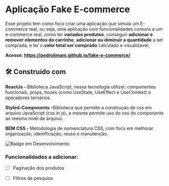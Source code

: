 # Aplicação Fake E-commerce

Esse projeto tem como foco criar uma aplicação que simula um E-commerce real, ou seja, uma aplicação com funcionalidades comuns a um e-commerce real, 
como ter <strong>variados produtos</strong>, conseguir <strong>adicionar e remover elementos do carrinho</strong>,
<strong>adicionar ou diminuir a quantidade</strong> a ser comprada, e ter o <strong>valor total ser comprado</strong> calculado e visualizavel.



<strong>Acesse: https://pedrolimam.github.io/fake-e-commerce/ </strong>


## 🛠️ Construído com

<strong>ReactJs - </strong> Biblioteca JavaScript, nessa tecnologia utilizei: componentes funcionais, props, hooks (como UseState, UseEffect e UseContext) e operadores ternários.

<strong>Styled-Components -</strong>Biblioteca que permite a construção de css em arquivo JavaScript (css in js), a mesma permite uso do css do componente ao mesmo nível de arquivo.

<strong>BEM CSS -</strong> Metodologia de nomenclatura CSS, com foco em melhorar organização, identificação, reuso e manutenção.



![Badge em Desenvolvimento](http://img.shields.io/static/v1?label=STATUS&message=EM%20DESENVOLVIMENTO&color=GREEN&style=for-the-badge)

### Funcionalidades a adicionar:
- [ ] Paginação dos produtos
- [ ] Filtros de pesquisa

